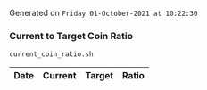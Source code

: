 Generated on `Friday 01-October-2021 at 10:22:30`

### Current to Target Coin Ratio
`current_coin_ratio.sh`

Date|Current|Target|Ratio
---|---|---|---
